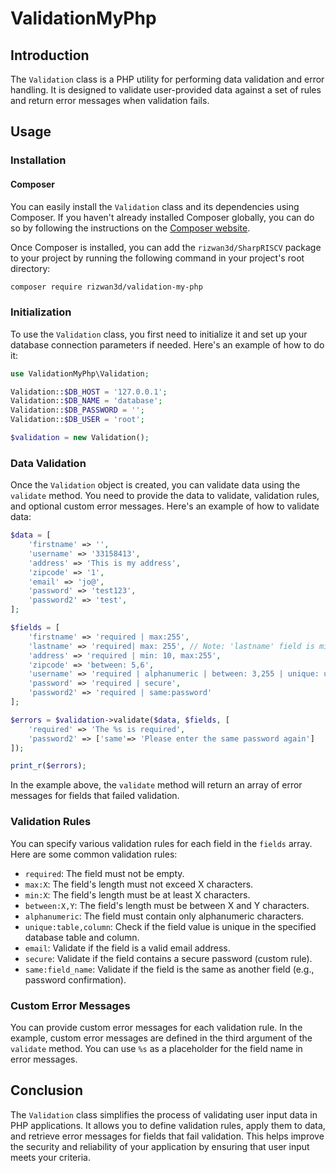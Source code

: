# ValidationMyPhp
## Introduction

The `Validation` class is a PHP utility for performing data validation and error handling. It is designed to validate user-provided data against a set of rules and return error messages when validation fails.

## Usage

### Installation

#### Composer

You can easily install the `Validation` class and its dependencies using Composer. If you haven't already installed Composer globally, you can do so by following the instructions on the [Composer website](https://getcomposer.org/download/).

Once Composer is installed, you can add the `rizwan3d/SharpRISCV` package to your project by running the following command in your project's root directory:

```bash
composer require rizwan3d/validation-my-php
```

### Initialization

To use the `Validation` class, you first need to initialize it and set up your database connection parameters if needed. Here's an example of how to do it:

```php
use ValidationMyPhp\Validation;

Validation::$DB_HOST = '127.0.0.1';
Validation::$DB_NAME = 'database';
Validation::$DB_PASSWORD = '';
Validation::$DB_USER = 'root';

$validation = new Validation();
```

### Data Validation

Once the `Validation` object is created, you can validate data using the `validate` method. You need to provide the data to validate, validation rules, and optional custom error messages. Here's an example of how to validate data:

```php
$data = [
    'firstname' => '',
    'username' => '33158413',
    'address' => 'This is my address',
    'zipcode' => '1',
    'email' => 'jo@',
    'password' => 'test123',
    'password2' => 'test',
];

$fields = [
    'firstname' => 'required | max:255',
    'lastname' => 'required| max: 255', // Note: 'lastname' field is missing in the data
    'address' => 'required | min: 10, max:255',
    'zipcode' => 'between: 5,6',
    'username' => 'required | alphanumeric | between: 3,255 | unique: users,username',
    'password' => 'required | secure',
    'password2' => 'required | same:password'
];

$errors = $validation->validate($data, $fields, [
    'required' => 'The %s is required',
    'password2' => ['same'=> 'Please enter the same password again']
]);

print_r($errors);
```

In the example above, the `validate` method will return an array of error messages for fields that failed validation.

### Validation Rules

You can specify various validation rules for each field in the `fields` array. Here are some common validation rules:

- `required`: The field must not be empty.
- `max:X`: The field's length must not exceed X characters.
- `min:X`: The field's length must be at least X characters.
- `between:X,Y`: The field's length must be between X and Y characters.
- `alphanumeric`: The field must contain only alphanumeric characters.
- `unique:table,column`: Check if the field value is unique in the specified database table and column.
- `email`: Validate if the field is a valid email address.
- `secure`: Validate if the field contains a secure password (custom rule).
- `same:field_name`: Validate if the field is the same as another field (e.g., password confirmation).

### Custom Error Messages

You can provide custom error messages for each validation rule. In the example, custom error messages are defined in the third argument of the `validate` method. You can use `%s` as a placeholder for the field name in error messages.

## Conclusion

The `Validation` class simplifies the process of validating user input data in PHP applications. It allows you to define validation rules, apply them to data, and retrieve error messages for fields that fail validation. This helps improve the security and reliability of your application by ensuring that user input meets your criteria.

